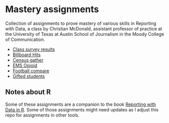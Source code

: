 # Mastery assignments

Collection of assignments to prove mastery of various skills in Reporting with Data, a class by Christian McDonald, assistant professor of practice at the University of Texas at Austin School of Journalism in the Moody College of Communication.

- [Class survey results](survey-results)
- [Billboard Hits](billboard-hits)
- [Census gather](census-gather)
- [EMS Opioid](ems-opioid)
- [Football compare](football-compare)
- [Gifted students](gifted-students)

## Notes about R

Some of these assignments are a companion to the book [Reporting with Data in R](https://utdata.github.io/rwd-r-reporting-with-data/). Some of those assignments might need updates as I adjust this repo for assignments in other tools.


